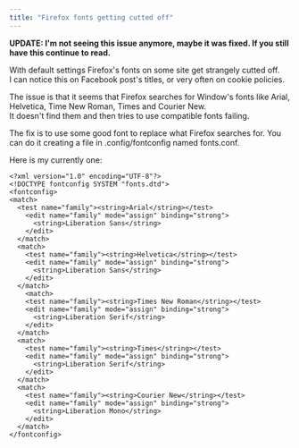 ```yaml
---
title: "Firefox fonts getting cutted off"
---
```


**UPDATE: I'm not seeing this issue anymore, maybe it was fixed. If you still have this continue to read.**

With default settings Firefox's fonts on some site get strangely cutted off.  
I can notice this on Facebook post's titles, or very often on cookie policies.  

The issue is that it seems that Firefox searches for Window's fonts like Arial, Helvetica, Time New Roman, Times and Courier New.  
It doesn't find them and then tries to use compatible fonts failing.  

The fix is to use some good font to replace what Firefox searches for.
You can do it creating a file in .config/fontconfig named fonts.conf.

Here is my currently one: 

```
<?xml version="1.0" encoding="UTF-8"?>
<!DOCTYPE fontconfig SYSTEM "fonts.dtd">
<fontconfig>
<match>
  <test name="family"><string>Arial</string></test>
    <edit name="family" mode="assign" binding="strong">
      <string>Liberation Sans</string>
    </edit>
  </match>
  <match>
    <test name="family"><string>Helvetica</string></test>
    <edit name="family" mode="assign" binding="strong">
      <string>Liberation Sans</string>
    </edit>
  </match>
    <match>
    <test name="family"><string>Times New Roman</string></test>
    <edit name="family" mode="assign" binding="strong">
      <string>Liberation Serif</string>
    </edit>
  </match>
  <match>
    <test name="family"><string>Times</string></test>
    <edit name="family" mode="assign" binding="strong">
      <string>Liberation Serif</string>
    </edit>
  </match>
  <match>
    <test name="family"><string>Courier New</string></test>
    <edit name="family" mode="assign" binding="strong">
      <string>Liberation Mono</string>
    </edit>
  </match>
</fontconfig>

